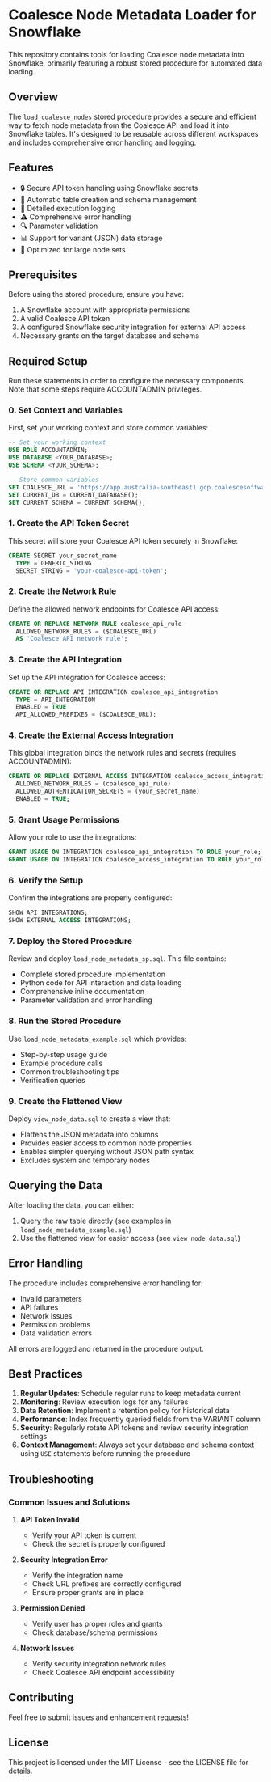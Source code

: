 # Coalesce Node Metadata Loader for Snowflake

This repository contains tools for loading Coalesce node metadata into Snowflake, primarily featuring a robust stored procedure for automated data loading.

## Overview

The `load_coalesce_nodes` stored procedure provides a secure and efficient way to fetch node metadata from the Coalesce API and load it into Snowflake tables. It's designed to be reusable across different workspaces and includes comprehensive error handling and logging.

## Features

- 🔒 Secure API token handling using Snowflake secrets
- 🔄 Automatic table creation and schema management
- 📝 Detailed execution logging
- ⚠️ Comprehensive error handling
- 🔍 Parameter validation
- 📊 Support for variant (JSON) data storage
- 🚀 Optimized for large node sets

## Prerequisites

Before using the stored procedure, ensure you have:

1. A Snowflake account with appropriate permissions
2. A valid Coalesce API token
3. A configured Snowflake security integration for external API access
4. Necessary grants on the target database and schema

## Required Setup

Run these statements in order to configure the necessary components. Note that some steps require ACCOUNTADMIN privileges.

### 0. Set Context and Variables
First, set your working context and store common variables:

```sql
-- Set your working context
USE ROLE ACCOUNTADMIN;
USE DATABASE <YOUR_DATABASE>;
USE SCHEMA <YOUR_SCHEMA>;

-- Store common variables
SET COALESCE_URL = 'https://app.australia-southeast1.gcp.coalescesoftware.io';
SET CURRENT_DB = CURRENT_DATABASE();
SET CURRENT_SCHEMA = CURRENT_SCHEMA();
```

### 1. Create the API Token Secret
This secret will store your Coalesce API token securely in Snowflake:

```sql
CREATE SECRET your_secret_name
  TYPE = GENERIC_STRING
  SECRET_STRING = 'your-coalesce-api-token';
```

### 2. Create the Network Rule
Define the allowed network endpoints for Coalesce API access:

```sql
CREATE OR REPLACE NETWORK RULE coalesce_api_rule
  ALLOWED_NETWORK_RULES = ($COALESCE_URL)
  AS 'Coalesce API network rule';
```

### 3. Create the API Integration
Set up the API integration for Coalesce access:

```sql
CREATE OR REPLACE API INTEGRATION coalesce_api_integration
  TYPE = API_INTEGRATION
  ENABLED = TRUE
  API_ALLOWED_PREFIXES = ($COALESCE_URL);
```

### 4. Create the External Access Integration
This global integration binds the network rules and secrets (requires ACCOUNTADMIN):

```sql
CREATE OR REPLACE EXTERNAL ACCESS INTEGRATION coalesce_access_integration
  ALLOWED_NETWORK_RULES = (coalesce_api_rule)
  ALLOWED_AUTHENTICATION_SECRETS = (your_secret_name)
  ENABLED = TRUE;
```

### 5. Grant Usage Permissions
Allow your role to use the integrations:

```sql
GRANT USAGE ON INTEGRATION coalesce_api_integration TO ROLE your_role;
GRANT USAGE ON INTEGRATION coalesce_access_integration TO ROLE your_role;
```

### 6. Verify the Setup
Confirm the integrations are properly configured:

```sql
SHOW API INTEGRATIONS;
SHOW EXTERNAL ACCESS INTEGRATIONS;
```

### 7. Deploy the Stored Procedure
Review and deploy `load_node_metadata_sp.sql`. This file contains:
- Complete stored procedure implementation
- Python code for API interaction and data loading
- Comprehensive inline documentation
- Parameter validation and error handling

### 8. Run the Stored Procedure
Use `load_node_metadata_example.sql` which provides:
- Step-by-step usage guide
- Example procedure calls
- Common troubleshooting tips
- Verification queries

### 9. Create the Flattened View
Deploy `view_node_data.sql` to create a view that:
- Flattens the JSON metadata into columns
- Provides easier access to common node properties
- Enables simpler querying without JSON path syntax
- Excludes system and temporary nodes



## Querying the Data

After loading the data, you can either:
1. Query the raw table directly (see examples in `load_node_metadata_example.sql`)
2. Use the flattened view for easier access (see `view_node_data.sql`)

## Error Handling

The procedure includes comprehensive error handling for:
- Invalid parameters
- API failures
- Network issues
- Permission problems
- Data validation errors

All errors are logged and returned in the procedure output.

## Best Practices

1. **Regular Updates**: Schedule regular runs to keep metadata current
2. **Monitoring**: Review execution logs for any failures
3. **Data Retention**: Implement a retention policy for historical data
4. **Performance**: Index frequently queried fields from the VARIANT column
5. **Security**: Regularly rotate API tokens and review security integration settings
6. **Context Management**: Always set your database and schema context using `USE` statements before running the procedure

## Troubleshooting

### Common Issues and Solutions

1. **API Token Invalid**
   - Verify your API token is current
   - Check the secret is properly configured

2. **Security Integration Error**
   - Verify the integration name
   - Check URL prefixes are correctly configured
   - Ensure proper grants are in place

3. **Permission Denied**
   - Verify user has proper roles and grants
   - Check database/schema permissions

4. **Network Issues**
   - Verify security integration network rules
   - Check Coalesce API endpoint accessibility

## Contributing

Feel free to submit issues and enhancement requests!

## License

This project is licensed under the MIT License - see the LICENSE file for details.
